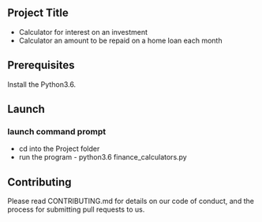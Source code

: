 ## Project Title
* Calculator for interest on an investment 
* Calculator an amount to be repaid on a home loan each month

Prerequisites
--------------
Install the Python3.6.


## Launch
### launch command prompt 
 - cd into the Project folder
 - run the program - python3.6 finance_calculators.py

Contributing
-------------
Please read CONTRIBUTING.md for details on our code of conduct, and the process for submitting pull requests to us.




